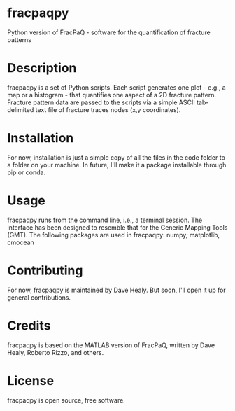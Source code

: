 # fracpaqpy
Python version of FracPaQ - software for the quantification of fracture patterns
# Description 
fracpaqpy is a set of Python scripts.  Each script generates one plot - e.g., a map or a histogram - that quantifies one aspect of a 2D fracture pattern. Fracture pattern data are passed to the scripts via a simple ASCII tab-delimited text file of fracture traces nodes (x,y coordinates).
# Installation 
For now, installation is just a simple copy of all the files in the code folder to a folder on your machine.  In future, I'll make it a package installable through pip or conda.
# Usage 
fracpaqpy runs from the command line, i.e., a terminal session.  The interface has been designed to resemble that for the Generic Mapping Tools (GMT). The following packages are used in fracpaqpy: numpy, matplotlib, cmocean
# Contributing
For now, fracpaqpy is maintained by Dave Healy.  But soon, I'll open it up for general contributions. 
# Credits 
fracpaqpy is based on the MATLAB version of FracPaQ, written by Dave Healy, Roberto Rizzo, and others. 
# License 
fracpaqpy is open source, free software. 
